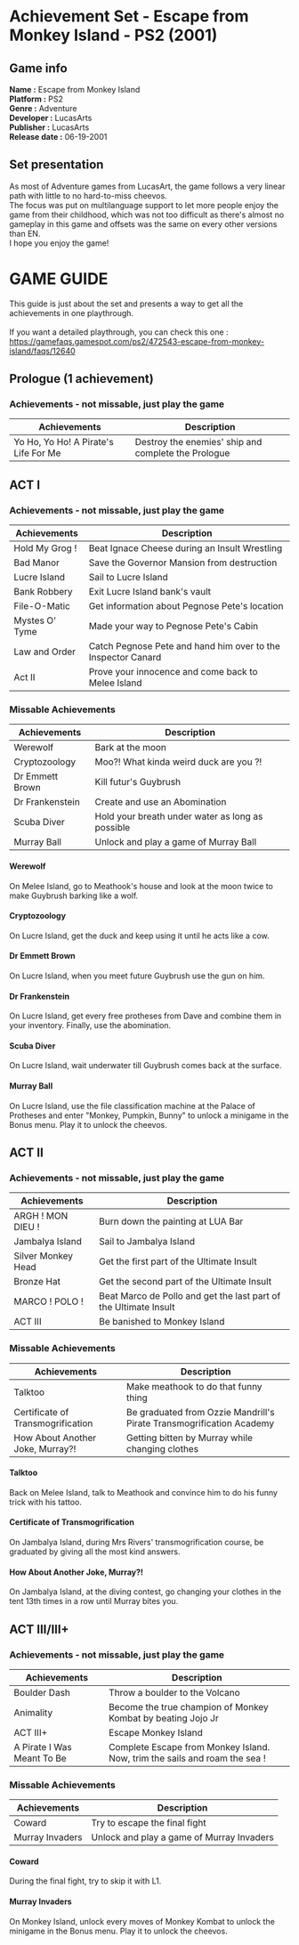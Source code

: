 # Achievement Set - Escape from Monkey Island - PS2 (2001)
## Game info
**Name :** Escape from Monkey Island\
**Platform :** PS2\
**Genre :** Adventure\
**Developer :** LucasArts\
**Publisher :** LucasArts\
**Release date :** 06-19-2001

## Set presentation
As most of Adventure games from LucasArt, the game follows a very linear path with little to no hard-to-miss cheevos.\
The focus was put on multilanguage support to let more people enjoy the game from their childhood, which was not too difficult as there's almost no gameplay in this game and offsets was the same on every other versions than EN.\
I hope you enjoy the game!

# GAME GUIDE
This guide is just about the set and presents a way to get all the achievements in one playthrough.\
\
If you want a detailed playthrough, you can check this one : https://gamefaqs.gamespot.com/ps2/472543-escape-from-monkey-island/faqs/12640

## Prologue (1 achievement)

### Achievements - not missable, just play the game

| Achievements                                    | Description                                           |
|-------------------------------------------------|-------------------------------------------------------|
| Yo Ho, Yo Ho! A Pirate's Life For Me            | Destroy the enemies' ship and complete the Prologue   |

## ACT I

### Achievements - not missable, just play the game

| Achievements   | Description                                                  |
|----------------|--------------------------------------------------------------|
| Hold My Grog ! | Beat Ignace Cheese during an Insult Wrestling                |
| Bad Manor      | Save the Governor Mansion from destruction                   |
| Lucre Island   | Sail to Lucre Island                                         |
| Bank Robbery   | Exit Lucre Island bank's vault                               |
| File-O-Matic   | Get information about Pegnose Pete's location                |
| Mystes O' Tyme | Made your way to Pegnose Pete's Cabin                        |
| Law and Order  | Catch Pegnose Pete and hand him over to the Inspector Canard |
| Act II         | Prove your innocence and come back to Melee Island           |

### Missable Achievements

| Achievements     | Description                                      |
|------------------|--------------------------------------------------|
| Werewolf         | Bark at the moon                                 |
| Cryptozoology    | Moo?! What kinda weird duck are you ?!           |
| Dr Emmett Brown  | Kill futur's Guybrush                            |
| Dr Frankenstein  | Create and use an Abomination                    |
| Scuba Diver      | Hold your breath under water as long as possible |
| Murray Ball      | Unlock and play a game of Murray Ball            |

#### Werewolf
On Melee Island, go to Meathook's house and look at the moon twice to make Guybrush barking like a wolf.

#### Cryptozoology
On Lucre Island, get the duck and keep using it until he acts like a cow.

#### Dr Emmett Brown
On Lucre Island, when you meet future Guybrush use the gun on him.

#### Dr Frankenstein
On Lucre Island, get every free protheses from Dave and combine them in your inventory. Finally, use the abomination.

#### Scuba Diver
On Lucre Island, wait underwater till Guybrush comes back at the surface.

#### Murray Ball
On Lucre Island, use the file classification machine at the Palace of Protheses and enter "Monkey, Pumpkin, Bunny" to unlock a minigame in the Bonus menu. Play it to unlock the cheevos.

## ACT II

### Achievements - not missable, just play the game

| Achievements       | Description                                                      |
|--------------------|------------------------------------------------------------------|
| ARGH ! MON DIEU !  | Burn down the painting at LUA Bar                                |
| Jambalya Island    | Sail to Jambalya Island                                          |
| Silver Monkey Head | Get the first part of the Ultimate Insult                        |
| Bronze Hat         | Get the second part of the Ultimate Insult                       |
| MARCO ! POLO !     | Beat Marco de Pollo and get the last part of the Ultimate Insult |
| ACT III            | Be banished to Monkey Island                                     |

### Missable Achievements

| Achievements                      | Description                                                          |
|-----------------------------------|----------------------------------------------------------------------|
| Talktoo                           | Make meathook to do that funny thing                                 |
| Certificate of Transmogrification | Be graduated from Ozzie Mandrill's Pirate Transmogrification Academy |
| How About Another Joke, Murray?!  | Getting bitten by Murray while changing clothes                      |

#### Talktoo
Back on Melee Island, talk to Meathook and convince him to do his funny trick with his tattoo.

#### Certificate of Transmogrification
On Jambalya Island, during Mrs Rivers' transmogrification course, be graduated by giving all the most kind answers.

#### How About Another Joke, Murray?!
On Jambalya Island, at the diving contest, go changing your clothes in the tent 13th times in a row until Murray bites you.

## ACT III/III+

### Achievements - not missable, just play the game

| Achievements               | Description                                                                |
|----------------------------|----------------------------------------------------------------------------|
| Boulder Dash               | Throw a boulder to the Volcano                                             |
| Animality                  | Become the true champion of Monkey Kombat by beating Jojo Jr               |
| ACT III+                   | Escape Monkey Island                                                       |
| A Pirate I Was Meant To Be | Complete Escape from Monkey Island. Now, trim the sails and roam the sea ! |

### Missable Achievements 

| Achievements    | Description                                          |
|-----------------|------------------------------------------------------|
| Coward          | Try to escape the final fight                        |
| Murray Invaders | Unlock and play a game of Murray Invaders            |

#### Coward
During the final fight, try to skip it with L1.

#### Murray Invaders
On Monkey Island, unlock every moves of Monkey Kombat to unlock the minigame in the Bonus menu. Play it to unlock the cheevos.
